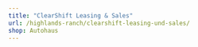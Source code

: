 ```yaml
---
title: "ClearShift Leasing & Sales"
url: /highlands-ranch/clearshift-leasing-und-sales/
shop: Autohaus
---
```

